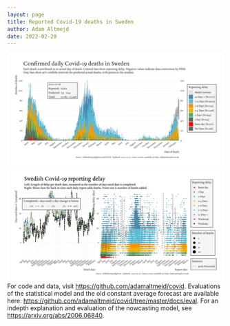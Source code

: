 ```yaml
---
layout: page
title: Reported Covid-19 deaths in Sweden
author: Adam Altmejd
date: 2022-02-20
---
```


![Graph of Swedish Covid-19 deaths with reporting delay.](deaths_lag_sweden_2022-02-20.png "Swedish Covid-19 deaths.")
![Graph of Swedish Covid-19 reporting delay in daily deaths.](lag_trend_sweden_2022-02-20.png "Trend in Swedish Covid-19 mortality reporting delay.")
For code and data, visit <https://github.com/adamaltmejd/covid>.
Evaluations of the statistical model and the old constant average forecast are available here: <https://github.com/adamaltmejd/covid/tree/master/docs/eval>.
For an indepth explanation and evaluation of the nowcasting model, see <https://arxiv.org/abs/2006.06840>.
